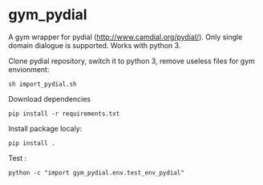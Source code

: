 # gym_pydial

A gym wrapper for pydial (http://www.camdial.org/pydial/). Only single domain dialogue is supported. Works with python 3.

Clone pydial repository, switch it to python 3, remove useless files for gym envionment:

```
sh import_pydial.sh
```


Download dependencies

```
pip install -r requirements.txt
```

Install package localy:

```
pip install .
```

Test :

```
python -c "import gym_pydial.env.test_env_pydial"
```
